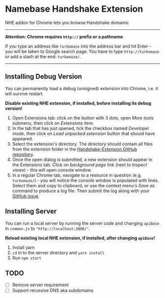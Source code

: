 # Namebase Handshake Extension

NHE addon for Chrome lets you browse Handshake domains:

-------

**Attention: Chrome requires `http://` prefix or a pathname**

If you type an address like `turbomaze` into the address bar and hit Enter - you will be taken to Google search page. You have to type `http://turbomaze` or add a slash at the end: `turbomaze/`.

-------

## Installing Debug Version

You can permanently load a debug (unsigned) extension into Chrome, i.e. it will survive restart.

**Disable existing NHE extension, if installed, before installing its debug version!**

1. Open Extensions tab: click on the button with 3 dots, open _More tools_ submenu, then click on _Extensions_ item.
2. In the tab that has just opened, tick the checkbox named _Developer mode_, then click on _Load unpacked extension_ button that should have appeared.
3. Select the extension's directory. The directory should contain all files from the extension folder in the [Handshake-Extension GitHub repository](https://github.com/NamebaseHQ/Handshake-Extension).
4. Once the open dialog is submitted, a new extension should appear in the Extensions tab. Click on _background page_ link (next to _Inspect views_) - this will open console window.
5. In a regular Chrome tab, navigate to a resource in question (e.g. `turbomaze/`) - you will notice the console window is populated with lines. Select them and copy to clipboard, or use the context menu's _Save as_ command to produce a log file. Then submit the log along with your [GitHub issue](https://github.com/NamebaseHQ/Handshake-Extension/issues/new).

## Installing Server

You can run a local server by running the server code and changing `apiBase` in `common.js` to `"http://localhost:3000/"`.

**Reload existing local NHE extension, if installed, after changing `apiBase`!**

1. Install yarn
2. `cd` in to the server directory and `yarn install`
3. Run `npm start`

## TODO

- [ ] Remove server requirement
- [ ] Support recursive DNS aka subdomains
